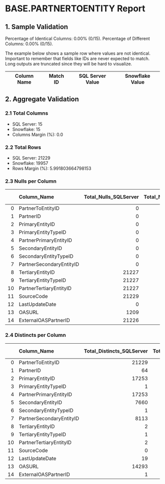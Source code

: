 # BASE.PARTNERTOENTITY Report

## 1. Sample Validation

Percentage of Identical Columns: 0.00% (0/15).
Percentage of Different Columns: 0.00% (0/15).

The example below shows a sample row where values are not identical. Important to remember that fields like IDs are never expected to match. Long outputs are truncated since they will be hard to visualize.

| Column Name   | Match ID   | SQL Server Value   | Snowflake Value   |
|---------------|------------|--------------------|-------------------|

## 2. Aggregate Validation

### 2.1 Total Columns
- SQL Server: 15
- Snowflake: 15
- Columns Margin (%): 0.0

### 2.2 Total Rows
- SQL Server: 21229
- Snowflake: 19957
- Rows Margin (%): 5.991803664798153

### 2.3 Nulls per Column
|    | Column_Name              |   Total_Nulls_SQLServer |   Total_Nulls_Snowflake |   Margin (%) |
|---:|:-------------------------|------------------------:|------------------------:|-------------:|
|  0 | PartnerToEntityID        |                       0 |                       0 |            0 |
|  1 | PartnerID                |                       0 |                       0 |            0 |
|  2 | PrimaryEntityID          |                       0 |                       0 |            0 |
|  3 | PrimaryEntityTypeID      |                       0 |                       0 |            0 |
|  4 | PartnerPrimaryEntityID   |                       0 |                   19957 |          inf |
|  5 | SecondaryEntityID        |                       0 |                       0 |            0 |
|  6 | SecondaryEntityTypeID    |                       0 |                       0 |            0 |
|  7 | PartnerSecondaryEntityID |                       0 |                       0 |            0 |
|  8 | TertiaryEntityID         |                   21227 |                   19957 |            6 |
|  9 | TertiaryEntityTypeID     |                   21227 |                   19957 |            6 |
| 10 | PartnerTertiaryEntityID  |                   21227 |                   19957 |            6 |
| 11 | SourceCode               |                   21229 |                   19957 |            6 |
| 12 | LastUpdateDate           |                       0 |                       0 |            0 |
| 13 | OASURL                   |                    1209 |                       0 |          100 |
| 14 | ExternalOASPartnerID     |                   21226 |                   19957 |            6 |

### 2.4 Distincts per Column
|    | Column_Name              |   Total_Distincts_SQLServer |   Total_Distincts_Snowflake |   Margin (%) |
|---:|:-------------------------|----------------------------:|----------------------------:|-------------:|
|  0 | PartnerToEntityID        |                       21229 |                       19957 |          6   |
|  1 | PartnerID                |                          64 |                          50 |         21.9 |
|  2 | PrimaryEntityID          |                       17253 |                       16330 |          5.3 |
|  3 | PrimaryEntityTypeID      |                           1 |                           1 |          0   |
|  4 | PartnerPrimaryEntityID   |                       17253 |                           0 |        100   |
|  5 | SecondaryEntityID        |                        7660 |                        7208 |          5.9 |
|  6 | SecondaryEntityTypeID    |                           1 |                           1 |          0   |
|  7 | PartnerSecondaryEntityID |                        8113 |                        7208 |         11.2 |
|  8 | TertiaryEntityID         |                           2 |                           0 |        100   |
|  9 | TertiaryEntityTypeID     |                           1 |                           0 |        100   |
| 10 | PartnerTertiaryEntityID  |                           2 |                           0 |        100   |
| 11 | SourceCode               |                           0 |                           0 |          0   |
| 12 | LastUpdateDate           |                          19 |                           1 |         94.7 |
| 13 | OASURL                   |                       14293 |                       14165 |          0.9 |
| 14 | ExternalOASPartnerID     |                           1 |                           0 |        100   |